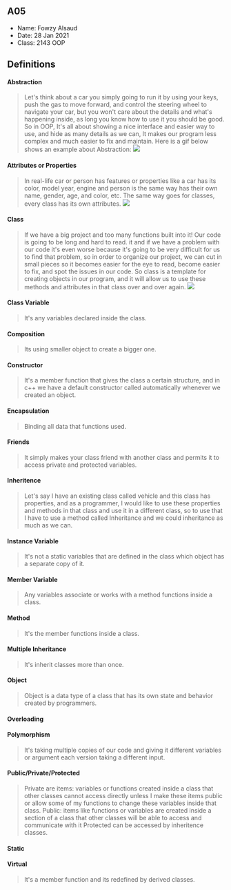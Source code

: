 ## A05

- Name: Fowzy Alsaud
- Date: 28 Jan 2021
- Class: 2143 OOP

## Definitions

#### Abstraction
> Let's think about a car you simply going to run it by using your keys, push the gas to move forward, and control the steering wheel to navigate your car, but you won't care about the details and what's happening inside, as long you know how to use it you should be good. So in OOP, It's all about showing a nice interface and easier way to use, and hide as many details as we can, It makes our program less complex and much easier to fix and maintain. Here is a gif below shows an example about Abstraction: 
><img src="http://2.bp.blogspot.com/-ZD17G36n6PU/VgWQA5ztiUI/AAAAAAAAACw/cbcsFbjKHgs/s640/abstraction.gif">

#### Attributes or Properties
> In real-life car or person has features or properties like a car has its color, model year, engine and person is the same way has their own name, gender, age, and color, etc. The same way goes for classes, every class has its own attributes.
><img src="https://todaypoints.azurewebsites.net/wp-content/uploads/2016/04/oopConcept-Image.png">

#### Class
> If we have a big project and too many functions built into it! Our code is going to be long and hard to read. it and if we have a problem with our code it's even worse because it's going to be very difficult for us to find that problem, so in order to organize our project, we can cut in small pieces so it becomes easier for the eye to read, become easier to fix, and spot the issues in our code. So class is a template for creating objects in our program, and it will allow us to use these methods and attributes in that class over and over again.
><img src="https://javatutorial.net/wp-content/uploads/2014/11/class-object-featured-image.png">

#### Class Variable
> It's any variables declared inside the class.

#### Composition
> Its using smaller object to create a bigger one.

#### Constructor
> It's a member function that gives the class a certain structure, and in c++ we have a default constructor called automatically whenever we created an object.

#### Encapsulation
> Binding all data that functions used.

#### Friends
> It simply makes your class friend with another class and permits it to access private and protected variables.

#### Inheritence
> Let's say I have an existing class called vehicle and this class has properties, and as a programmer, I would like to use these properties and methods in that class and use it in a different class, so to use that I have to use a method called Inheritance and we could inheritance as much as we can.

#### Instance Variable
> It's not a static variables that are defined in the class which object has a separate copy of it.

#### Member Variable
> Any variables associate or works with a method functions inside a class.

#### Method
> It's the member functions inside a class. 

#### Multiple Inheritance
> It's inherit classes more than once.

#### Object
> Object is a data type of a class that has its own state and behavior created by programmers.
#### Overloading
>
#### Polymorphism
> It's taking multiple copies of our code and giving it different variables or argument 
each version taking a different input. 
#### Public/Private/Protected
> Private are items: variables or functions created inside a class that other classes cannot access directly unless I make these items public or allow some of my functions to change these variables inside that class.
Public: items like functions or variables are created inside a section of a class that other classes will be able to access and communicate with it
Protected can be accessed by inheritence classes.

#### Static
>
#### Virtual
> It's a member function and its redefined by derived classes.
